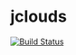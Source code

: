 # jclouds

[![Build Status](https://github.com/jahernando/jclouds.jl/actions/workflows/CI.yml/badge.svg?branch=main)](https://github.com/jahernando/jclouds.jl/actions/workflows/CI.yml?query=branch%3Amain)

